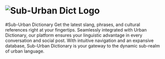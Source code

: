 # ![Sub-Urban Dict Logo](https://github.com/zprintln/Web-Dev-Final-Project/assets/98183566/83593645-2d23-436d-a0fb-2b93081f9ab7)
#Sub-Urban Dictionary
Get the latest slang, phrases, and cultural references right at your fingertips. Seamlessly integrated with Urban Dictionary, our platform ensures your linguistic advantage in every conversation and social post. With intuitive navigation and an expansive database, Sub-Urban Dictionary is your gateway to the dynamic sub-realm of urban language. 
